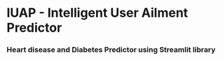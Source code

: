 # IUAP - Intelligent User Ailment Predictor

### Heart disease and Diabetes Predictor using Streamlit library
